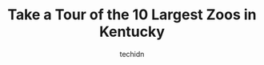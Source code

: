 ---
layout: ampstory
image: https://i0.wp.com/paketmu.com/wp-content/uploads/2023/06/kentucky-down-under-adventure-zoo-0-in-kentucky-1686369091.jpeg?resize=640,853
author: techidn
featured: false
description: Explore the diverse Zoo scene in Kentucky, home to an incredible selection of 10 establishments catering to every taste. Whether youre in search of iconic favorites or undiscovered treasure
title: Take a Tour of the 10 Largest Zoos in Kentucky
cover:
   title: Take a Tour of the 10 Largest Zoos in Kentucky
   subtitle: RICKPATE
   background: https://paketmu.com/wp-content/uploads/2023/06/kentucky-down-under-adventure-zoo-0-in-kentucky-1686369091.jpeg

pages: 
 - layout: thirds
   top: <h1>#1 Louisville Zoo</h1>
   bottom: "<p>We went for the Wild Lights night walk and it was amazing! It lasted about 2 hours, and we were able to get in a little ahead of our scheduled time and there was no feeli</p>"
   background: https://paketmu.com/wp-content/uploads/2023/06/kentucky-down-under-adventure-zoo-1-in-kentucky-1686369093.jpeg
   backgroundblur: true
 - layout: thirds
   top: <h1>#2 Kentucky Down Under Adventure Zoo</h1>
   bottom: "<p>Very clean, well kept.  Lots of hills so the golf carts are a huge necessity. All staff are friendly. The cave tour guide is funny and makes it enjoyable. My family and m</p>"
   background: https://paketmu.com/wp-content/uploads/2023/06/kentucky-down-under-adventure-zoo-2-in-kentucky-1686369094.jpeg
   cta:
      link: https://paketmu.com/take-a-tour-of-the-10-largest-zoos-in-kentucky/
      text: Take a Tour of the 10 Largest Zoos in Kentucky
 - layout: thirds
   top: <h1>#3 Kentucky Reptile Zoo</h1>
   bottom: "<p>Its definitely what it is advertised as. A cute little zoo with a couple different sections. Can check it out within an hour. Great for killing time for sure. Probably a</p>"
   background: https://paketmu.com/wp-content/uploads/2023/06/kentucky-down-under-adventure-zoo-3-in-kentucky-1686369095.jpeg
   cta:
      link: https://paketmu.com/take-a-tour-of-the-10-largest-zoos-in-kentucky/
      text: Take a Tour of the 10 Largest Zoos in Kentucky
 - layout: thirds
   top: <h1>#4 Eden Animal Experience</h1>
   bottom: "<p>Creation Museum, 2800 Bullittsburg Church Rd, Petersburg, KY 41080, United States</p>"
   background: https://images.unsplash.com/photo-1527067829737-402993088e6b?ixlib=rb-4.0.3&ixid=MnwxMjA3fDB8MHxwaG90by1wYWdlfHx8fGVufDB8fHx8&auto=format&fit=crop&w=640&h=853&q=80
   cta:
      link: https://paketmu.com/take-a-tour-of-the-10-largest-zoos-in-kentucky/
      text: Take a Tour of the 10 Largest Zoos in Kentucky
 - layout: thirds
   top: <h1>#5 Wendts Wildlife Adventure</h1>
   bottom: "<p>3740 Maysville Rd, Carlisle, KY 40311, United States</p>"
   background: https://images.unsplash.com/photo-1488554378835-f7acf46e6c98?ixlib=rb-4.0.3&ixid=MnwxMjA3fDB8MHxwaG90by1wYWdlfHx8fGVufDB8fHx8&auto=format&fit=crop&w=640&h=853&q=80
   cta:
      link: https://paketmu.com/take-a-tour-of-the-10-largest-zoos-in-kentucky/
      text: Take a Tour of the 10 Largest Zoos in Kentucky
 - layout: thirds
   top: <h1>#6 Dutch Country Safari Park</h1>
   bottom: "<p>2125 L and N Turnpike Rd, Horse Cave, KY 42749, United States</p>"
   background: https://images.unsplash.com/photo-1484589065579-248aad0d8b13?ixlib=rb-4.0.3&ixid=MnwxMjA3fDB8MHxwaG90by1wYWdlfHx8fGVufDB8fHx8&auto=format&fit=crop&w=640&h=853&q=80
   cta:
      link: https://paketmu.com/take-a-tour-of-the-10-largest-zoos-in-kentucky/
      text: Take a Tour of the 10 Largest Zoos in Kentucky
 - layout: thirds
   top: <h1>#7 Ararat Ridge Zoo</h1>
   bottom: "<p>1 Ark Encounter Dr, Williamstown, KY 41097, United States</p>"
   background: https://images.unsplash.com/photo-1608411404720-c8f0417bcdba?ixlib=rb-4.0.3&ixid=MnwxMjA3fDB8MHxwaG90by1wYWdlfHx8fGVufDB8fHx8&auto=format&fit=crop&w=640&h=853&q=80
   cta:
      link: https://paketmu.com/take-a-tour-of-the-10-largest-zoos-in-kentucky/
      text: Take a Tour of the 10 Largest Zoos in Kentucky
 - layout: thirds
   middle: Continue reading...
   background: https://images.unsplash.com/photo-1524169358666-79f22534bc6e?ixlib=rb-4.0.3&ixid=MnwxMjA3fDB8MHxwaG90by1wYWdlfHx8fGVufDB8fHx8&auto=format&fit=crop&w=640&h=853&q=80
   cta:
      link: https://paketmu.com/take-a-tour-of-the-10-largest-zoos-in-kentucky/
      text: Take a Tour of the 10 Largest Zoos in Kentucky
      
---